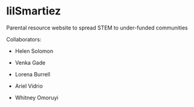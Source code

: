 # lilSmartiez

Parental resource website to spread STEM to under-funded communities

Collaborators:

- Helen Solomon

- Venka Gade

- Lorena Burrell

- Ariel Vidrio

- Whitney Omoruyi
